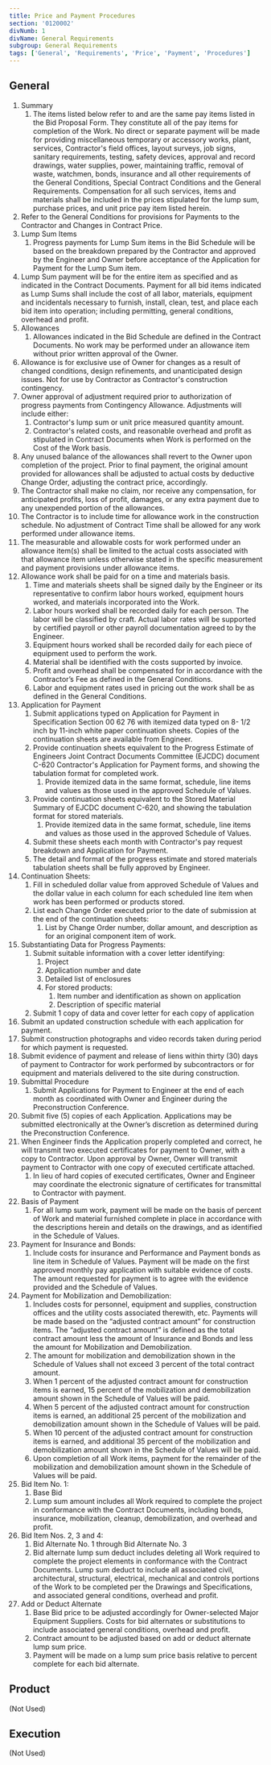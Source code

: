 ```yaml
---
title: Price and Payment Procedures
section: '0120002'
divNumb: 1
divName: General Requirements
subgroup: General Requirements
tags: ['General', 'Requirements', 'Price', 'Payment', 'Procedures']
---
```


## General

1. Summary
   1. The items listed below refer to and are the same pay items listed in the Bid Proposal Form. They constitute all of the pay items for completion of the Work. No direct or separate payment will be made for providing miscellaneous temporary or accessory works, plant, services, Contractor's field offices, layout surveys, job signs, sanitary requirements, testing, safety devices, approval and record drawings, water supplies, power, maintaining traffic, removal of waste, watchmen, bonds, insurance and all other requirements of the General Conditions, Special Contract Conditions and the General Requirements. Compensation for all such services, items and materials shall be included in the prices stipulated for the lump sum, purchase prices, and unit price pay item listed herein.
2. Refer to the General Conditions for provisions for Payments to the Contractor and Changes in Contract Price.
3. Lump Sum Items
   1. Progress payments for Lump Sum items in the Bid Schedule will be based on the breakdown prepared by the Contractor and approved by the Engineer and Owner before acceptance of the Application for Payment for the Lump Sum item.
4. Lump Sum payment will be for the entire item as specified and as indicated in the Contract Documents. Payment for all bid items indicated as Lump Sums shall include the cost of all labor, materials, equipment and incidentals necessary to furnish, install, clean, test, and place each bid item into operation; including permitting, general conditions, overhead and profit.
5. Allowances
   1. Allowances indicated in the Bid Schedule are defined in the Contract Documents. No work may be performed under an allowance item without prior written approval of the Owner.
6. Allowance is for exclusive use of Owner for changes as a result of changed conditions, design refinements, and unanticipated design issues. Not for use by Contractor as Contractor's construction contingency.
7. Owner approval of adjustment required prior to authorization of progress payments from Contingency Allowance. Adjustments will include either:
   1. Contractor's lump sum or unit price measured quantity amount.
   2. Contractor's related costs, and reasonable overhead and profit as stipulated in Contract Documents when Work is performed on the Cost of the Work basis.
8. Any unused balance of the allowances shall revert to the Owner upon completion of the project. Prior to final payment, the original amount provided for allowances shall be adjusted to actual costs by deductive Change Order, adjusting the contract price, accordingly.
9. The Contractor shall make no claim, nor receive any compensation, for anticipated profits, loss of profit, damages, or any extra payment due to any unexpended portion of the allowances.
10. The Contractor is to include time for allowance work in the construction schedule. No adjustment of Contract Time shall be allowed for any work performed under allowance items.
11. The measurable and allowable costs for work performed under an allowance item(s) shall be limited to the actual costs associated with that allowance item unless otherwise stated in the specific measurement and payment provisions under allowance items.
12. Allowance work shall be paid for on a time and materials basis.
    1. Time and materials sheets shall be signed daily by the Engineer or its representative to confirm labor hours worked, equipment hours worked, and materials incorporated into the Work.
    2. Labor hours worked shall be recorded daily for each person. The labor will be classified by craft. Actual labor rates will be supported by certified payroll or other payroll documentation agreed to by the Engineer.
    3. Equipment hours worked shall be recorded daily for each piece of equipment used to perform the work.
    4. Material shall be identified with the costs supported by invoice.
    5. Profit and overhead shall be compensated for in accordance with the Contractor’s Fee as defined in the General Conditions.
    6. Labor and equipment rates used in pricing out the work shall be as defined in the General Conditions.
13. Application for Payment
    1. Submit applications typed on Application for Payment in Specification Section 00 62 76 with itemized data typed on 8- 1/2 inch by 11-inch white paper continuation sheets. Copies of the continuation sheets are available from Engineer.
    1. Provide continuation sheets equivalent to the Progress Estimate of Engineers Joint Contract Documents Committee (EJCDC) document C-620 Contractor's Application for Payment forms, and showing the tabulation format for completed work.
       1. Provide itemized data in the same format, schedule, line items and values as those used in the approved Schedule of Values.
    1. Provide continuation sheets equivalent to the Stored Material Summary of EJCDC document C-620, and showing the tabulation format for stored materials.
       1. Provide itemized data in the same format, schedule, line items and values as those used in the approved Schedule of Values.
    1. Submit these sheets each month with Contractor's pay request breakdown and Application for Payment.
    1. The detail and format of the progress estimate and stored materials tabulation sheets shall be fully approved by Engineer.
14. Continuation Sheets:
    1. Fill in scheduled dollar value from approved Schedule of Values and the dollar value in each column for each scheduled line item when work has been performed or products stored.
    2. List each Change Order executed prior to the date of submission at the end of the continuation sheets:
       1. List by Change Order number, dollar amount, and description as for an original component item of work.
15. Substantiating Data for Progress Payments:
    1. Submit suitable information with a cover letter identifying:
       1. Project
       2. Application number and date
       3. Detailed list of enclosures
       4. For stored products:
          1. Item number and identification as shown on application
          2. Description of specific material
    2. Submit 1 copy of data and cover letter for each copy of application
16. Submit an updated construction schedule with each application for payment.
17. Submit construction photographs and video records taken during period for which payment is requested.
18. Submit evidence of payment and release of liens within thirty (30) days of payment to Contractor for work performed by subcontractors or for equipment and materials delivered to the site during construction.
19. Submittal Procedure
    1. Submit Applications for Payment to Engineer at the end of each month as coordinated with Owner and Engineer during the Preconstruction Conference.
20. Submit five (5) copies of each Application. Applications may be submitted electronically at the Owner’s discretion as determined during the Preconstruction Conference.
21. When Engineer finds the Application properly completed and correct, he will transmit two executed certificates for payment to Owner, with a copy to Contractor. Upon approval by Owner, Owner will transmit payment to Contractor with one copy of executed certificate attached.
    1. In lieu of hard copies of executed certificates, Owner and Engineer may coordinate the electronic signature of certificates for transmittal to Contractor with payment.
22. Basis of Payment
    1. For all lump sum work, payment will be made on the basis of percent of Work and material furnished complete in place in accordance with the descriptions herein and details on the drawings, and as identified in the Schedule of Values.
23. Payment for Insurance and Bonds:
    1. Include costs for insurance and Performance and Payment bonds as line item in Schedule of Values. Payment will be made on the first approved monthly pay application with suitable evidence of costs. The amount requested for payment is to agree with the evidence provided and the Schedule of Values.
24. Payment for Mobilization and Demobilization:
    1. Includes costs for personnel, equipment and supplies, construction offices and the utility costs associated therewith, etc. Payments will be made based on the “adjusted contract amount” for construction items. The “adjusted contract amount” is defined as the total contract amount less the amount of Insurance and Bonds and less the amount for Mobilization and Demobilization.
    1. The amount for mobilization and demobilization shown in the Schedule of Values shall not exceed 3 percent of the total contract amount.
    1. When 1 percent of the adjusted contract amount for construction items is earned, 15 percent of the mobilization and demobilization amount shown in the Schedule of Values will be paid.
    1. When 5 percent of the adjusted contract amount for construction items is earned, an additional 25 percent of the mobilization and demobilization amount shown in the Schedule of Values will be paid.
    1. When 10 percent of the adjusted contract amount for construction items is earned, and additional 35 percent of the mobilization and demobilization amount shown in the Schedule of Values will be paid.
    1. Upon completion of all Work items, payment for the remainder of the mobilization and demobilization amount shown in the Schedule of Values will be paid.
25. Bid Item No. 1:
    1. Base Bid
    1. Lump sum amount includes all Work required to complete the project in conformance with the Contract Documents, including bonds, insurance, mobilization, cleanup, demobilization, and overhead and profit.
26. Bid Item Nos. 2, 3 and 4:
    1. Bid Alternate No. 1 through Bid Alternate No. 3
    1. Bid alternate lump sum deduct includes deleting all Work required to complete the project elements in conformance with the Contract Documents. Lump sum deduct to include all associated civil, architectural, structural, electrical, mechanical and controls portions of the Work to be completed per the Drawings and Specifications, and associated general conditions, overhead and profit.
27. Add or Deduct Alternate
    1. Base Bid price to be adjusted accordingly for Owner-selected Major Equipment Suppliers. Costs for bid alternates or substitutions to include associated general conditions, overhead and profit.
    2. Contract amount to be adjusted based on add or deduct alternate lump sum price.
    3. Payment will be made on a lump sum price basis relative to percent complete for each bid alternate.

## Product

(Not Used)

## Execution

(Not Used)
